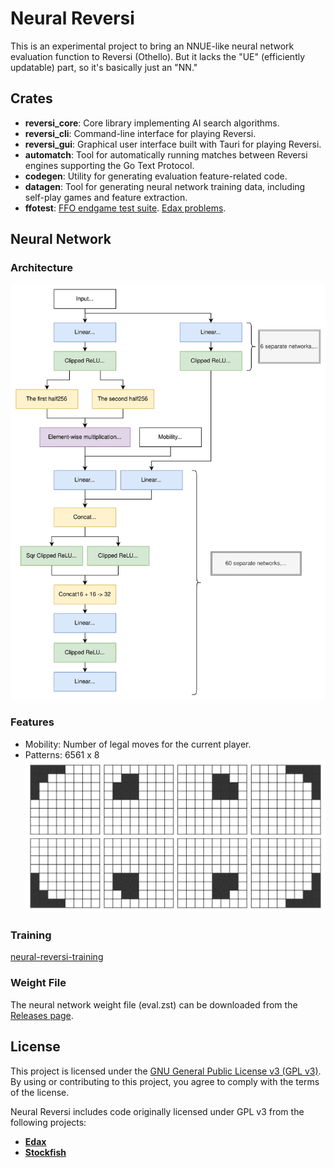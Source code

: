 # Neural Reversi

This is an experimental project to bring an NNUE-like neural network evaluation function to Reversi (Othello). But it lacks the "UE" (efficiently updatable) part, so it's basically just an "NN."

## Crates

- **reversi_core**: Core library implementing AI search algorithms.
- **reversi_cli**: Command-line interface for playing Reversi.
- **reversi_gui**: Graphical user interface built with Tauri for playing Reversi.
- **automatch**: Tool for automatically running matches between Reversi engines supporting the Go Text Protocol.
- **codegen**: Utility for generating evaluation feature-related code.
- **datagen**: Tool for generating neural network training data, including self-play games and feature extraction.
- **ffotest**: [FFO endgame test suite](http://radagast.se/othello/ffotest.html). [Edax problems](https://github.com/abulmo/edax-reversi/tree/master/problem).

## Neural Network

### Architecture

![Neural network architecture](docs/img/nn_architecture.svg)

### Features

- Mobility: Number of legal moves for the current player.
- Patterns: 6561 x 8  
  ![Pattern features](docs/img/pattern_features.svg)

### Training

[neural-reversi-training](https://github.com/natsutteatsuiyone/neural-reversi-training)

### Weight File

The neural network weight file (eval.zst) can be downloaded from the [Releases page](https://github.com/natsutteatsuiyone/neural-reversi/releases).

## License

This project is licensed under the [GNU General Public License v3 (GPL v3)](LICENSE). By using or contributing to this project, you agree to comply with the terms of the license.

Neural Reversi includes code originally licensed under GPL v3 from the following projects:

- **[Edax](https://github.com/abulmo/edax-reversi)**
- **[Stockfish](https://github.com/official-stockfish/Stockfish)**
